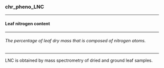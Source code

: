 ### chr_pheno_LNC



------
#### Leaf nitrogen content



------
###### The percentage of leaf dry mass that is composed of nitrogen atoms.



------
LNC is obtained by mass spectrometry of dried and ground leaf samples.